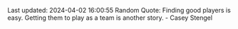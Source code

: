 Last updated: 2024-04-02 16:00:55
Random Quote: Finding good players is easy. Getting them to play as a team is another story. - Casey Stengel